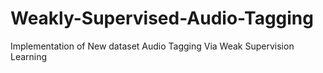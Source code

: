 # Weakly-Supervised-Audio-Tagging
Implementation of New dataset Audio Tagging Via Weak Supervision Learning
